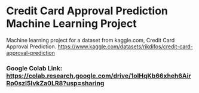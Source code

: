 # Credit Card Approval Prediction Machine Learning Project
Machine learning project for a dataset from kaggle.com, Credit Card Approval Prediction.
https://www.kaggle.com/datasets/rikdifos/credit-card-approval-prediction

### Google Colab Link: https://colab.research.google.com/drive/1olHqKb66xheh6AirRp0szI5IvkZa0LR8?usp=sharing
